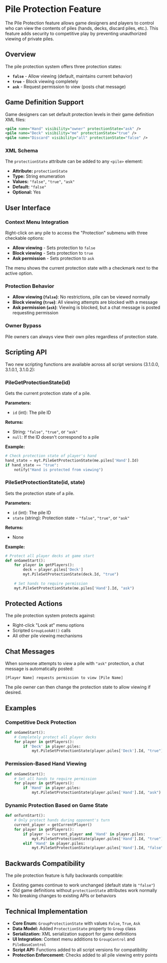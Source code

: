 # Pile Protection Feature

The Pile Protection feature allows game designers and players to control who can view the contents of piles (hands, decks, discard piles, etc.). This feature adds security to competitive play by preventing unauthorized viewing of private piles.

## Overview

The pile protection system offers three protection states:

- **`false`** - Allow viewing (default, maintains current behavior)
- **`true`** - Block viewing completely  
- **`ask`** - Request permission to view (posts chat message)

## Game Definition Support

Game designers can set default protection levels in their game definition XML files:

```xml
<pile name="Hand" visibility="owner" protectionState="ask" />
<pile name="Deck" visibility="me" protectionState="true" />
<pile name="Discard" visibility="all" protectionState="false" />
```

### XML Schema

The `protectionState` attribute can be added to any `<pile>` element:

- **Attribute:** `protectionState`
- **Type:** String enumeration
- **Values:** `"false"`, `"true"`, `"ask"`
- **Default:** `"false"`
- **Optional:** Yes

## User Interface

### Context Menu Integration

Right-click on any pile to access the "Protection" submenu with three checkable options:

- **Allow viewing** - Sets protection to `false`
- **Block viewing** - Sets protection to `true`  
- **Ask permission** - Sets protection to `ask`

The menu shows the current protection state with a checkmark next to the active option.

### Protection Behavior

- **Allow viewing (`false`)**: No restrictions, pile can be viewed normally
- **Block viewing (`true`)**: All viewing attempts are blocked with a message
- **Ask permission (`ask`)**: Viewing is blocked, but a chat message is posted requesting permission

### Owner Bypass

Pile owners can always view their own piles regardless of protection state.

## Scripting API

Two new scripting functions are available across all script versions (3.1.0.0, 3.1.0.1, 3.1.0.2):

### PileGetProtectionState(id)

Gets the current protection state of a pile.

**Parameters:**
- `id` (int): The pile ID

**Returns:**
- String: `"false"`, `"true"`, or `"ask"`
- `null`: If the ID doesn't correspond to a pile

**Example:**
```python
# Check protection state of player's hand
hand_state = myt.PileGetProtectionState(me.piles['Hand'].Id)
if hand_state == "true":
    notify("Hand is protected from viewing")
```

### PileSetProtectionState(id, state)

Sets the protection state of a pile.

**Parameters:**
- `id` (int): The pile ID
- `state` (string): Protection state - `"false"`, `"true"`, or `"ask"`

**Returns:**
- None

**Example:**
```python
# Protect all player decks at game start
def onGameStart():
    for player in getPlayers():
        deck = player.piles['Deck']
        myt.PileSetProtectionState(deck.Id, "true")
        
    # Set hands to require permission
    myt.PileSetProtectionState(me.piles['Hand'].Id, "ask")
```

## Protected Actions

The pile protection system protects against:

- Right-click "Look at" menu options
- Scripted `GroupLookAt()` calls
- All other pile viewing mechanisms

## Chat Messages

When someone attempts to view a pile with `"ask"` protection, a chat message is automatically posted:

```
[Player Name] requests permission to view [Pile Name]
```

The pile owner can then change the protection state to allow viewing if desired.

## Examples

### Competitive Deck Protection

```python
def onGameStart():
    # Completely protect all player decks
    for player in getPlayers():
        if 'Deck' in player.piles:
            myt.PileSetProtectionState(player.piles['Deck'].Id, "true")
```

### Permission-Based Hand Viewing

```python
def onGameStart():
    # Set all hands to require permission
    for player in getPlayers():
        if 'Hand' in player.piles:
            myt.PileSetProtectionState(player.piles['Hand'].Id, "ask")
```

### Dynamic Protection Based on Game State

```python
def onTurnStart():
    # Only protect hands during opponent's turn
    current_player = getCurrentPlayer()
    for player in getPlayers():
        if player != current_player and 'Hand' in player.piles:
            myt.PileSetProtectionState(player.piles['Hand'].Id, "true")
        elif 'Hand' in player.piles:
            myt.PileSetProtectionState(player.piles['Hand'].Id, "false")
```

## Backwards Compatibility

The pile protection feature is fully backwards compatible:

- Existing games continue to work unchanged (default state is `"false"`)
- Old game definitions without `protectionState` attributes work normally
- No breaking changes to existing APIs or behaviors

## Technical Implementation

- **Core Enum:** `GroupProtectionState` with values `False`, `True`, `Ask`
- **Data Model:** Added `ProtectionState` property to `Group` class
- **Serialization:** XML serialization support for game definitions
- **UI Integration:** Context menu additions to `GroupControl` and `PileBaseControl`
- **Script API:** Functions added to all script versions for compatibility
- **Protection Enforcement:** Checks added to all pile viewing entry points